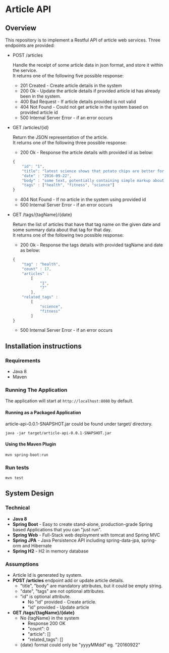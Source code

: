 # Article API
## Overview
This repository is to implement a Restful API of article web services. Three endpoints are provided:
* POST /articles
  
  Handle the receipt of some article data in json format, and store it within the service.  
  It returns one of the following five possible response:
    * 201 Created - Create article details in the system 
    * 200 Ok - Update the article details if provided article id has already been in the system.
    * 400 Bad Request - If article details provided is not valid
    * 404 Not Found - Could not get article in the system based on provided article id 
    * 500 Internal Server Error - if an error occurs
* GET /articles/{id}  

  Return the JSON representation of the article.  
  It returns one of the following three possible response:
    * 200 Ok - Response the article details with provided id as below:  
    
    ``` javascript
    {  
        "id": "1",  
        "title": "latest science shows that potato chips are better for you than sugar",
        "date" : "2016-09-22",
        "body" : "some text, potentially containing simple markup about how potato chips are great",
        "tags" : ["health", "fitness", "science"]
    }
    ```
    * 404 Not Found - If no article in the system using provided id
    * 500 Internal Server Error - if an error occurs
    
* GET /tags/{tagName}/{date}  

    Return the list of articles that have that tag name on the given date and some summary data about that tag for that day.  
    It returns one of the following two possible response:
    * 200 Ok - Response the tags details with provided tagName and date as below:  
    
    ``` javascript
    {
        "tag" : "health",
        "count" : 17,
        "articles" :
            [
                "1",
                "7"
            ],
        "related_tags" :
            [
                "science",
                "fitness"
            ]
    }
    ```
    * 500 Internal Server Error - if an error occurs
    
## Installation instructions
### Requirements
* Java 8
* Maven
### Running The Application
The application will start at `http://localhost:8080` by default.
#### Running as a Packaged Application
article-api-0.0.1-SNAPSHOT.jar could be found under target/ directory.
```
java -jar target/article-api-0.0.1-SNAPSHOT.jar
```
#### Using the Maven Plugin
```
mvn spring-boot:run
```

### Run tests

```
mvn test
```

## System Design
### Technical 
* **Java 8**
* **Spring Boot** - Easy to create stand-alone, production-grade Spring based Applications that you can "just run".
* **Spring Web** - Full-Stack web deployment with tomcat and Spring MVC
* **Spring JPA** - Java Persistence API including spring-data-jpa, spring-orm and Hibernate
* **Spring H2** - H2 in memory database
### Assumptions
* Article Id is generated by system.
* **POST /articles** endpoint add or update article details.
     * "title", "body" are mandatory attributes, but it could be empty string.
     * "date", "tags" are not optional attributes.
     * "id" is optional attribute. 
        * No "id" provided - Create article.
        * "id" provided - Update article
* **GET /tags/{tagName}/{date}** 
    * No {tagName} in the system
        * Response 200 OK 
        * "count": 0
        * "article": []
        * "related_tags": [] 
    * {date} format could only be "yyyyMMdd" eg. "20160922"